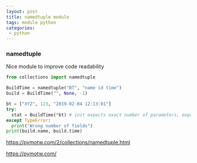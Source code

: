 ```yaml
---
layout: post
title: namedtuple module
tags: module python
categories:
 - python
---
```

### namedtuple

Nice module to improve code readability 

```python
from collections import namedtuple

BuildTime = namedtuple("BT", "name id time")
build = BuildTime("", None, -1)

bt = ["XYZ", 123, "2019-02-04 12:13:01"]
try:
  stat = BuildTime(*bt) # init expects exact number of parameters, expanded by *
except TypeError:
  print("Wrong number of fields")
print(build.name, build.time)
```

https://pymotw.com/2/collections/namedtuple.html

https://pymotw.com/
